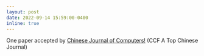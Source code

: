 ```yaml
---
layout: post
date: 2022-09-14 15:59:00-0400
inline: true
---
```


One paper accepted by [Chinese Journal of Computers!](http://cjc.ict.ac.cn/) (CCF A Top Chinese Journal)
